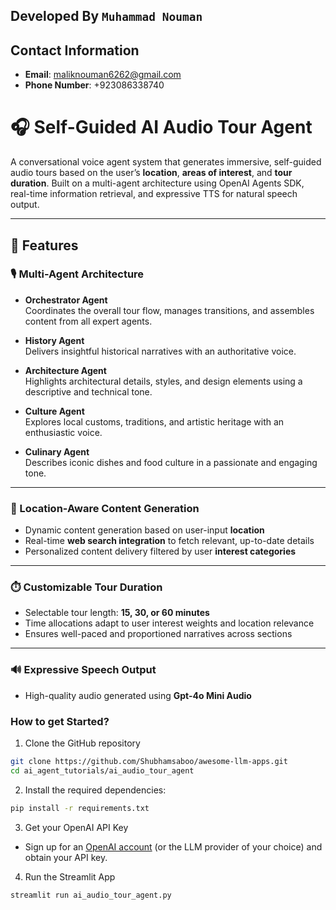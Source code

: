 ##  **Developed By** `Muhammad Nouman` 
## Contact Information
- **Email**: maliknouman6262@gmail.com
- **Phone Number**: +923086338740

  
# 🎧 Self-Guided AI Audio Tour Agent

A conversational voice agent system that generates immersive, self-guided audio tours based on the user’s **location**, **areas of interest**, and **tour duration**. Built on a multi-agent architecture using OpenAI Agents SDK, real-time information retrieval, and expressive TTS for natural speech output.

---

## 🚀 Features

### 🎙️ Multi-Agent Architecture

- **Orchestrator Agent**  
  Coordinates the overall tour flow, manages transitions, and assembles content from all expert agents.

- **History Agent**  
  Delivers insightful historical narratives with an authoritative voice.

- **Architecture Agent**  
  Highlights architectural details, styles, and design elements using a descriptive and technical tone.

- **Culture Agent**  
  Explores local customs, traditions, and artistic heritage with an enthusiastic voice.

- **Culinary Agent**  
  Describes iconic dishes and food culture in a passionate and engaging tone.

---

### 📍 Location-Aware Content Generation

- Dynamic content generation based on user-input **location**
- Real-time **web search integration** to fetch relevant, up-to-date details
- Personalized content delivery filtered by user **interest categories**

---

### ⏱️ Customizable Tour Duration

- Selectable tour length: **15, 30, or 60 minutes**
- Time allocations adapt to user interest weights and location relevance
- Ensures well-paced and proportioned narratives across sections

---

### 🔊 Expressive Speech Output

- High-quality audio generated using **Gpt-4o Mini Audio**

### How to get Started?

1. Clone the GitHub repository

```bash
git clone https://github.com/Shubhamsaboo/awesome-llm-apps.git
cd ai_agent_tutorials/ai_audio_tour_agent
```
2. Install the required dependencies:

```bash
pip install -r requirements.txt
```
3. Get your OpenAI API Key

- Sign up for an [OpenAI account](https://platform.openai.com/) (or the LLM provider of your choice) and obtain your API key.

4. Run the Streamlit App
```bash
streamlit run ai_audio_tour_agent.py
```

